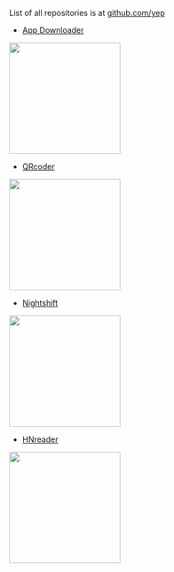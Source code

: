 List of all repositories is at [github.com/yep](https://github.com/yep)

- [App Downloader](https://yep.github.io/app-downloader)

<img src="https://github.com/yep/app-downloader/raw/master/app-downloader-screencast.gif" width="200pt" />

- [QRcoder](https://yep.github.io/QRcoder)

<img src="https://is3-ssl.mzstatic.com/image/thumb/PurpleSource125/v4/6a/7a/2d/6a7a2db5-502f-2f4d-320c-f6e10a5fad1b/91c53e53-28b8-45fe-a30c-645b1e49a8a5_Bildschirmfoto_2021-09-13_um_08.28.25.png/1286x0w.png" width="200pt" />

- [Nightshift](https://yep.github.io/Nightshift)

<img src="https://i.imgur.com/rX5letn.png" width="200pt" />

- [HNreader](https://github.com/yep/HNreader)

<img src="https://is4-ssl.mzstatic.com/image/thumb/PurpleSource125/v4/2b/5f/ca/2b5fcae1-b0dd-c849-420c-b48a790b43ee/9e5d47e4-9517-4101-a010-f4e7aa8f0274_01-Main_1_4F090AF2-7305-461C-8585-43ECD1CB4596.png/1284x2778bb.png" height="200pt" />


